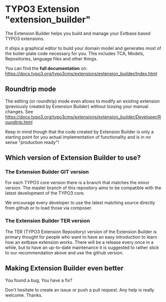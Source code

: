 # TYPO3 Extension "extension_builder"

The Extension Builder helps you build and manage your Extbase based TYPO3 extensions.

It ships a graphical editor to build your domain model and generates most of the boiler-plate code necessary for you.
This includes TCA, Models, Repositories, language files and other things.

You can find the **full documentation** on: https://docs.typo3.org/typo3cms/extensions/extension_builder/Index.html

## Roundtrip mode

The editing (or roundtrip) mode even allows to modify an existing extension (previously created by Extension Builder) without loosing your manual changes. See https://docs.typo3.org/typo3cms/extensions/extension_builder/Developer/Roundtrip.html 

Keep in mind though that the code created by Extension Builder is only a starting point for you actual implementation of
functionality and is in no sense "production ready"!

## Which version of Extension Builder to use?

### The Extension Builder GIT version

For each TYPO3 core version there is a branch that matches the minor version.
The master branch of this repository aims to be compatible with the latest development of the TYPO3 core.

We encourage every developer to use the latest matching source directly from github or to load those via composer. 

### The Extension Builder TER version

The TER (TYPO3 Extension Repository) version of the Extension Builder is primary thought for people who want to have an easy introduction to learn how an extbase extension works.  There will be a release every once in a while, but to have an up-to-date maintenance it is suggested to rather stick to our recommendation above and use the github version.


## Making Extension Builder even better

You found a bug, You have a fix?

Don't hesitate to create an issue or push a pull request. Any help is really welcome. Thanks.
